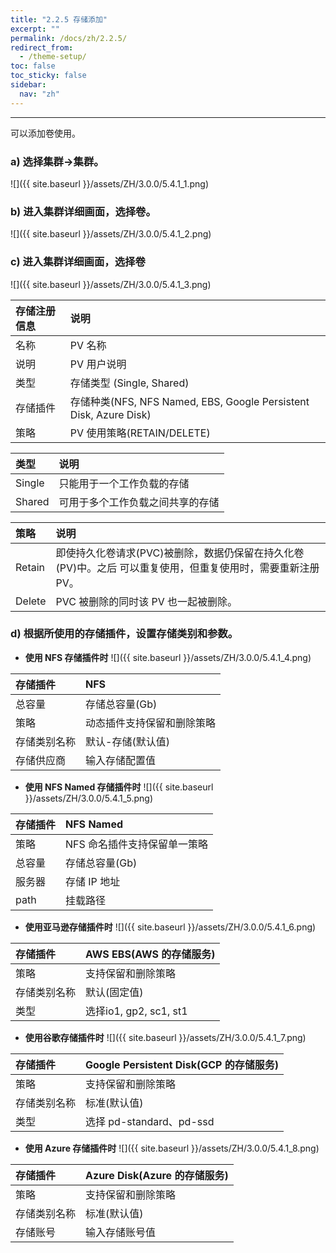 ```yaml
---
title: "2.2.5 存储添加"
excerpt: ""
permalink: /docs/zh/2.2.5/
redirect_from:
  - /theme-setup/
toc: false
toc_sticky: false
sidebar:
  nav: "zh"
---
```


---
可以添加卷使用。

### a\) 选择集群→集群。
![]({{ site.baseurl }}/assets/ZH/3.0.0/5.4.1_1.png)

### b\) 进入集群详细画面，选择卷。
![]({{ site.baseurl }}/assets/ZH/3.0.0/5.4.1_2.png)

### c\) 进入集群详细画面，选择卷
![]({{ site.baseurl }}/assets/ZH/3.0.0/5.4.1_3.png)

| **存储注册信息** | **说明** |
| :--- | :--- |
| 名称 | PV 名称 |
| 说明 | PV 用户说明 |
| 类型 | 存储类型 (Single, Shared)
| 存储插件 | 存储种类\(NFS, NFS Named, EBS, Google Persistent Disk, Azure Disk\) |
| 策略 | PV 使用策略\(RETAIN/DELETE\) |

| **类型** | **说明** |
| :--- | :--- |
| Single | 只能用于一个工作负载的存储 |
| Shared | 可用于多个工作负载之间共享的存储 |

| **策略** | **说明** |
| :--- | :--- |
| Retain | 即使持久化卷请求(PVC)被删除，数据仍保留在持久化卷(PV)中。之后 可以重复使用，但重复使用时，需要重新注册 PV。|
| Delete | PVC 被删除的同时该 PV 也一起被删除。|


### d\) 根据所使用的存储插件，设置存储类别和参数。

* **使用 NFS 存储插件时**
![]({{ site.baseurl }}/assets/ZH/3.0.0/5.4.1_4.png)

| 存储插件 | **NFS** |
| :--- | :--- |
| 总容量 | 存储总容量(Gb) |
| 策略 | 动态插件支持保留和删除策略 |
| 存储类别名称 | 默认-存储(默认值) |
| 存储供应商 | 输入存储配置值 |

* **使用 NFS Named 存储插件时**
![]({{ site.baseurl }}/assets/ZH/3.0.0/5.4.1_5.png)

| **存储插件** | **NFS** Named |
| :--- | :--- |
| 策略 | NFS 命名插件支持保留单一策略 |
| 总容量 | 存储总容量(Gb) |
| 服务器 | 存储 IP 地址 |
| path | 挂载路径 |

* **使用亚马逊存储插件时**
![]({{ site.baseurl }}/assets/ZH/3.0.0/5.4.1_6.png)

| **存储插件** | AWS EBS(AWS 的存储服务) |
| :--- | :--- |
| 策略 | 支持保留和删除策略 |
| 存储类别名称 | 默认(固定值) |
| 类型 | 选择io1, gp2, sc1, st1 |

* **使用谷歌存储插件时**
![]({{ site.baseurl }}/assets/ZH/3.0.0/5.4.1_7.png)

| **存储插件** | **Google Persistent Disk(GCP 的存储服务)** |
| :--- | :--- |
| 策略 | 支持保留和删除策略 |
| 存储类别名称 | 标准(默认值) |
|  类型 | 选择 pd-standard、pd-ssd |

* **使用 Azure 存储插件时**
![]({{ site.baseurl }}/assets/ZH/3.0.0/5.4.1_8.png)

| **存储插件** | **Azure Disk(Azure 的存储服务)** |
| :--- | :--- |
| 策略 | 支持保留和删除策略 |
| 存储类别名称 | 标准(默认值) |
| 存储账号 | 输入存储账号值 |
